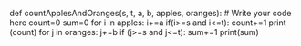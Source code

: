 def countApplesAndOranges(s, t, a, b, apples, oranges):
    # Write your code here
    count=0
    sum=0
    for i in apples:
        i+=a
        if(i>=s and i<=t):
            count+=1
    print (count)
    for j in oranges:
        j+=b
        if (j>=s and j<=t):
            sum+=1
    print(sum)
        
